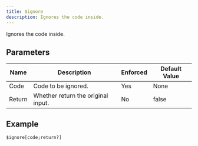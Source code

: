 ```yaml
---
title: $ignore
description: Ignores the code inside.
---
```


Ignores the code inside.
## Parameters
|  Name  |            Description             | Enforced | Default Value |
|--------|------------------------------------|----------|---------------|
| Code   | Code to be ignored.                | Yes      | None          |
| Return | Whether return the original input. | No       | false         |
## Example
```
$ignore[code;return?]
```